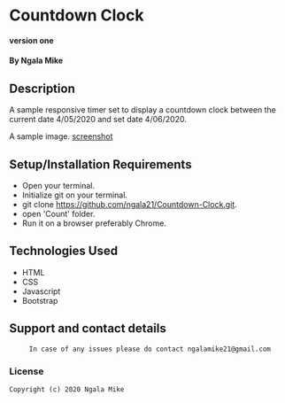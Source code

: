 # Countdown Clock
#### version one

#### By **Ngala Mike**

## Description
A sample responsive timer set to display a countdown clock between the current date 4/05/2020 and set date 4/06/2020. 

A sample image.
[screenshot](Count/Screenshot.png)


## Setup/Installation Requirements
- Open your terminal.
- Initialize git on your terminal.
- git clone <https://github.com/ngala21/Countdown-Clock.git>.
- open 'Count' folder.
- Run it on a browser preferably Chrome.



## Technologies Used
- HTML
- CSS
- Javascript
- Bootstrap

## Support and contact details

         In case of any issues please do contact ngalamike21@gmail.com
         
### License

    Copyright (c) 2020 Ngala Mike

